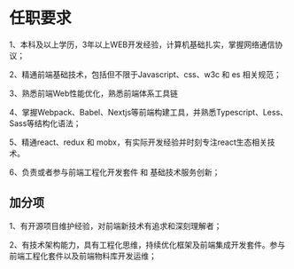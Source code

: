 # 任职要求

1、本科及以上学历，3年以上WEB开发经验，计算机基础扎实，掌握网络通信协议；

2、精通前端基础技术，包括但不限于Javascript、css、w3c 和 es 相关规范；

3、熟悉前端Web性能优化，熟悉前端体系工具链

4、掌握Webpack、Babel、Nextjs等前端构建工具，并熟悉Typescript、Less、Sass等结构化语法；

5、精通react、redux 和 mobx，有实际开发经验并时刻专注react生态相关技术。

6、负责或者参与前端工程化开发套件 和 基础技术服务创新；

## 加分项

1、有开源项目维护经验，对前端新技术有追求和深刻理解者；

2、有技术架构能力，具有工程化思维，持续优化框架及前端集成开发套件。参与前端工程化套件以及前端物料库开发运维；
